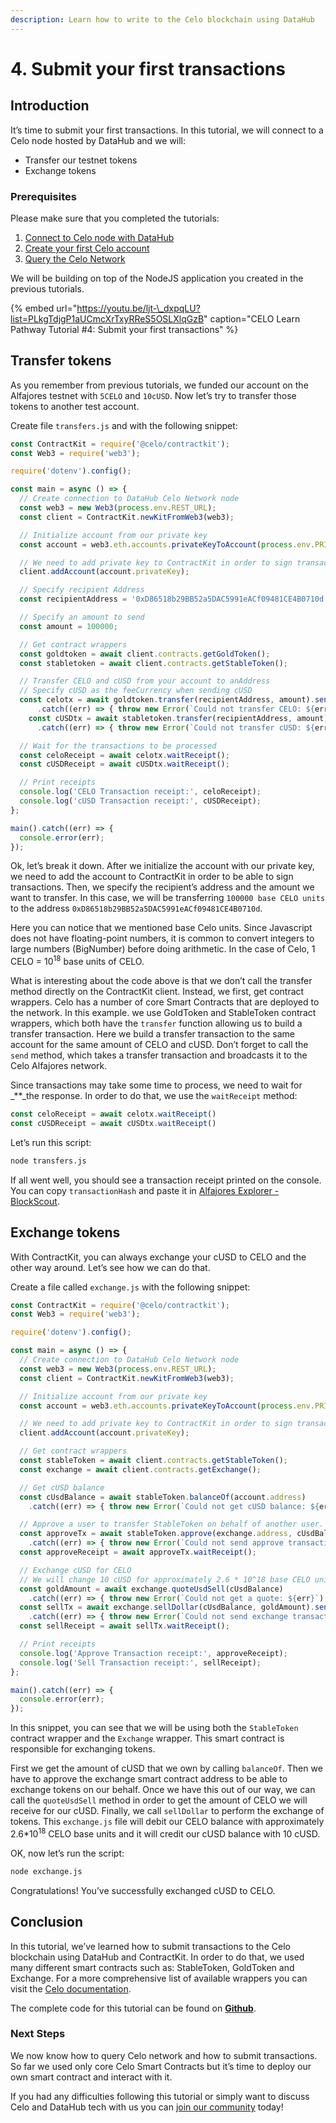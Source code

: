 ```yaml
---
description: Learn how to write to the Celo blockchain using DataHub
---
```


# 4. Submit your first transactions

## Introduction

It’s time to submit your first transactions. In this tutorial, we will connect to a Celo node hosted by DataHub and we will:

* Transfer our testnet tokens
* Exchange tokens

### Prerequisites

Please make sure that you completed the tutorials:

1. [Connect to Celo node with DataHub](https://learn.figment.io/network-documentation/celo/tutorial/1.connect)
2. [Create your first Celo account](https://learn.figment.io/network-documentation/celo/tutorial/2.account)
3. [Query the Celo Network](https://learn.figment.io/network-documentation/celo/tutorial/3.query)

We will be building on top of the NodeJS application you created in the previous tutorials.

{% embed url="https://youtu.be/ljt-\_dxpqLU?list=PLkgTdjgP1aUCmcXrTxyRReS5OSLXlqGzB" caption="CELO Learn Pathway Tutorial \#4: Submit your first transactions" %}

## Transfer tokens

As you remember from previous tutorials, we funded our account on the Alfajores testnet with `5CELO` and `10cUSD`. Now let’s try to transfer those tokens to another test account.

Create file `transfers.js` and with the following snippet:

```javascript
const ContractKit = require('@celo/contractkit');
const Web3 = require('web3');

require('dotenv').config();

const main = async () => {
  // Create connection to DataHub Celo Network node
  const web3 = new Web3(process.env.REST_URL);
  const client = ContractKit.newKitFromWeb3(web3);

  // Initialize account from our private key
  const account = web3.eth.accounts.privateKeyToAccount(process.env.PRIVATE_KEY);

  // We need to add private key to ContractKit in order to sign transactions
  client.addAccount(account.privateKey);

  // Specify recipient Address
  const recipientAddress = '0xD86518b29BB52a5DAC5991eACf09481CE4B0710d';

  // Specify an amount to send
  const amount = 100000;

  // Get contract wrappers
  const goldtoken = await client.contracts.getGoldToken();
  const stabletoken = await client.contracts.getStableToken();

  // Transfer CELO and cUSD from your account to anAddress
  // Specify cUSD as the feeCurrency when sending cUSD
  const celotx = await goldtoken.transfer(recipientAddress, amount).send({from: account.address})
      .catch((err) => { throw new Error(`Could not transfer CELO: ${err}`) });
    const cUSDtx = await stabletoken.transfer(recipientAddress, amount).send({from: account.address, feeCurrency: stabletoken.address})
      .catch((err) => { throw new Error(`Could not transfer cUSD: ${err}`) });

  // Wait for the transactions to be processed
  const celoReceipt = await celotx.waitReceipt();
  const cUSDReceipt = await cUSDtx.waitReceipt();

  // Print receipts
  console.log('CELO Transaction receipt:', celoReceipt);
  console.log('cUSD Transaction receipt:', cUSDReceipt);
};

main().catch((err) => {
  console.error(err);
});
```

Ok, let’s break it down. After we initialize the account with our private key, we need to add the account to ContractKit in order to be able to sign transactions. Then, we specify the recipient’s address and the amount we want to transfer. In this case, we will be transferring `100000 base CELO units` to the address `0xD86518b29BB52a5DAC5991eACf09481CE4B0710d`.

Here you can notice that we mentioned base Celo units. Since Javascript does not have floating-point numbers, it is common to convert integers to large numbers \(BigNumber\) before doing arithmetic. In the case of Celo, 1 CELO = 10<sup>18</sup> base units of CELO.

What is interesting about the code above is that we don’t call the transfer method directly on the ContractKit client. Instead, we first, get contract wrappers. Celo has a number of core Smart Contracts that are deployed to the network. In this example. we use GoldToken and StableToken contract wrappers, which both have the `transfer` function allowing us to build a transfer transaction. Here we build a transfer transaction to the same account for the same amount of CELO and cUSD. Don’t forget to call the `send` method, which takes a transfer transaction and broadcasts it to the Celo Alfajores network.

Since transactions may take some time to process, we need to wait for _\*\*_the response. In order to do that, we use the `waitReceipt` method:

```javascript
const celoReceipt = await celotx.waitReceipt()
const cUSDReceipt = await cUSDtx.waitReceipt()
```

Let’s run this script:

```bash
node transfers.js
```

If all went well, you should see a transaction receipt printed on the console. You can copy `transactionHash` and paste it in [Alfajores Explorer - BlockScout](https://alfajores-blockscout.celo-testnet.org/txs).

## Exchange tokens

With ContractKit, you can always exchange your cUSD to CELO and the other way around. Let’s see how we can do that.

Create a file called `exchange.js` with the following snippet:

```javascript
const ContractKit = require('@celo/contractkit');
const Web3 = require('web3');

require('dotenv').config();

const main = async () => {
  // Create connection to DataHub Celo Network node
  const web3 = new Web3(process.env.REST_URL);
  const client = ContractKit.newKitFromWeb3(web3);

  // Initialize account from our private key
  const account = web3.eth.accounts.privateKeyToAccount(process.env.PRIVATE_KEY);

  // We need to add private key to ContractKit in order to sign transactions
  client.addAccount(account.privateKey);

  // Get contract wrappers
  const stableToken = await client.contracts.getStableToken();
  const exchange = await client.contracts.getExchange();

  // Get cUSD balance
  const cUsdBalance = await stableToken.balanceOf(account.address)
    .catch((err) => { throw new Error(`Could not get cUSD balance: ${err}`) });

  // Approve a user to transfer StableToken on behalf of another user.
  const approveTx = await stableToken.approve(exchange.address, cUsdBalance).send({from: account.address})
    .catch((err) => { throw new Error(`Could not send approve transaction: ${err}`) });
  const approveReceipt = await approveTx.waitReceipt();

  // Exchange cUSD for CELO
  // We will change 10 cUSD for approximately 2.6 * 10^18 base CELO units
  const goldAmount = await exchange.quoteUsdSell(cUsdBalance)
    .catch((err) => { throw new Error(`Could not get a quote: ${err}`) });
  const sellTx = await exchange.sellDollar(cUsdBalance, goldAmount).send({from: account.address})
    .catch((err) => { throw new Error(`Could not send exchange transaction: ${err}`) });
  const sellReceipt = await sellTx.waitReceipt();

  // Print receipts
  console.log('Approve Transaction receipt:', approveReceipt);
  console.log('Sell Transaction receipt:', sellReceipt);
};

main().catch((err) => {
  console.error(err);
});
```

In this snippet, you can see that we will be using both the `StableToken` contract wrapper and the `Exchange` wrapper. This smart contract is responsible for exchanging tokens.

First we get the amount of cUSD that we own by calling `balanceOf`. Then we have to approve the exchange smart contract address to be able to exchange tokens on our behalf. Once we have this out of our way, we can call the `quoteUsdSell` method in order to get the amount of CELO we will receive for our cUSD. Finally, we call `sellDollar` to perform the exchange of tokens. This `exchange.js` file will debit our CELO balance with approximately 2.6*10<sup>18</sup> CELO base units and it will credit our cUSD balance with 10 cUSD.

OK, now let’s run the script:

```bash
node exchange.js
```

Congratulations! You’ve successfully exchanged cUSD to CELO.

## Conclusion

In this tutorial, we’ve learned how to submit transactions to the Celo blockchain using DataHub and ContractKit. In order to do that, we used many different smart contracts such as: StableToken, GoldToken and Exchange. For a more comprehensive list of available wrappers you can visit the [Celo documentation](https://docs.celo.org/v/master/developer-guide/contractkit/contracts-wrappers-registry).

The complete code for this tutorial can be found on [**Github**](https://github.com/figment-networks/tutorials/tree/main/celo/4_transactions).

### Next Steps

We now know how to query Celo network and how to submit transactions. So far we used only core Celo Smart Contracts but it’s time to deploy our own smart contract and interact with it.

If you had any difficulties following this tutorial or simply want to discuss Celo and DataHub tech with us you can [join our community](https://discord.gg/Chhuv5zHy3) today!

